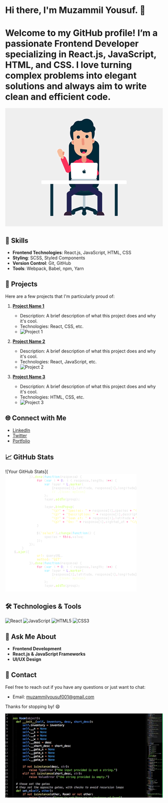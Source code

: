 # Hi there, I'm Muzammil Yousuf. 👋

# Welcome to my GitHub profile! I’m a passionate Frontend Developer specializing in React.js, JavaScript, HTML, and CSS. I love turning complex problems into elegant solutions and always aim to write clean and efficient code.

![Header Image](https://github.com/muzammilyousuf/muzammilyousuf/blob/main/hi%20devs.gif)

## 🚀 Skills

- **Frontend Technologies**: React.js, JavaScript, HTML, CSS
- **Styling**: SCSS, Styled Components
- **Version Control**: Git, GitHub
- **Tools**: Webpack, Babel, npm, Yarn

## 🌟 Projects

Here are a few projects that I'm particularly proud of:

1. **[Project Name 1](https://github.com/your-username/project1)**
   - Description: A brief description of what this project does and why it's cool.
   - Technologies: React, CSS, etc.
   - ![Project 1](https://media.giphy.com/media/26gsgYv12INcbzJt6/giphy.gif)

2. **[Project Name 2](https://github.com/your-username/project2)**
   - Description: A brief description of what this project does and why it's cool.
   - Technologies: React, JavaScript, etc.
   - ![Project 2](https://media.giphy.com/media/3o6ZsXzY2b7jptRpuU/giphy.gif)

3. **[Project Name 3](https://github.com/your-username/project3)**
   - Description: A brief description of what this project does and why it's cool.
   - Technologies: HTML, CSS, etc.
   - ![Project 3](https://media.giphy.com/media/3ohzdIuqJoo8QdP4cA/giphy.gif)

## 🌐 Connect with Me

- [LinkedIn](https://www.linkedin.com/in/muzammil-yousuf/)
- [Twitter](https://twitter.com/your-profile)
- [Portfolio](https://your-portfolio.com)

## 📈 GitHub Stats

![Your GitHub Stats](![Header Image](https://github.com/muzammilyousuf/muzammilyousuf/blob/main/programming.gif)

## 🛠️ Technologies & Tools

![React](https://img.shields.io/badge/-React-61DAFB?logo=react&logoColor=white&style=flat-square)
![JavaScript](https://img.shields.io/badge/-JavaScript-F7DF1E?logo=javascript&logoColor=black&style=flat-square)
![HTML5](https://img.shields.io/badge/-HTML5-E34F26?logo=html5&logoColor=white&style=flat-square)
![CSS3](https://img.shields.io/badge/-CSS3-1572B6?logo=css3&logoColor=white&style=flat-square)

## 💬 Ask Me About

- **Frontend Development**
- **React.js & JavaScript Frameworks**
- **UI/UX Design**

## 📧 Contact

Feel free to reach out if you have any questions or just want to chat:

- Email: [muzammilyousuf001@gmail.com](mailto:muzammilyousuf001@gmail.com)

Thanks for stopping by! 😄

![Footer Image](https://github.com/muzammilyousuf/muzammilyousuf/blob/main/computer-coding-gif-5.gif)
